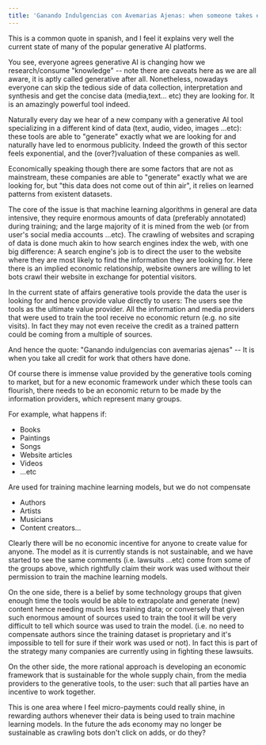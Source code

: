 ```yaml
---
title: 'Ganando Indulgencias con Avemarias Ajenas: when someone takes everyone's credit'
---
```


This is a common quote in spanish, and I feel it explains very well the current state of many of the
popular generative AI platforms.

You see, everyone agrees generative AI is changing how we research/consume "knowledge" -- note there
are caveats here as we are all aware, it is aptly called generative after all. Nonetheless, nowadays
everyone can skip the tedious side of data collection, interpretation and synthesis and get the
concise data (media,text... etc) they are looking for. It is an amazingly powerful tool indeed. 

Naturally every day we hear of a new company with a generative AI tool specializing in a different
kind of data (text, audio, video, images ...etc): these tools are able to "generate" exactly what we
are looking for and naturally have led to enormous publicity. Indeed the growth of this sector feels
exponential, and the (over?)valuation of these companies as well. 

Economically speaking though there are some factors that are not as mainstream, these companies are
able to "generate" exactly what we are looking for, but "this data does not come out of thin air", it
relies on learned patterns from existent datasets. 

The core of the issue is that machine learning algorithms in general are data intensive, they
require enormous amounts of data (preferably annotated) during training; and the large majority of
it is mined from the web (or from user's social media accounts ...etc). The crawling of websites and
scraping of data is done much akin to how search engines index the web, with one big difference:
A search engine's job is to direct the user to the website where they are most likely to find the
information they are looking for. Here there is an implied economic relationship, website owners are
willing to let bots crawl their website in exchange for potential visitors. 

In the current state of affairs generative tools provide the data the user is looking for and hence
provide value directly to users: The users see the tools as the ultimate value provider. All the
information and media providers that were used to train the tool receive no economic return (e.g. no
site visits). In fact they may not even receive the credit as a trained pattern could be coming from
a multiple of sources. 

And hence the quote: "Ganando indulgencias con avemarias ajenas" -- It is when you take all credit
for work that others have done.

Of course there is immense value provided by the generative tools coming to market, but for a new
economic framework under which these tools can flourish, there needs to be an economic return to be
made by the information providers, which represent many groups.

For example, what happens if:
* Books
* Paintings
* Songs
* Website articles
* Videos  
* ...etc

Are used for training machine learning models, but we do not compensate
* Authors
* Artists
* Musicians
* Content creators...

Clearly there will be no economic incentive for anyone to create value for anyone.
The model as it is currently stands is not sustainable, and we have started to see the same comments
(i.e. lawsuits ...etc) come from some of the groups above, which rightfully claim their work was used
without their permission to train the machine learning models.

On the one side, there is a belief by some technology groups that given enough time the tools would
be able to extrapolate and generate (new) content hence needing much less training data; or
conversely that given such enormous amount of sources used to train the tool it will be very
difficult to tell which source was used to train the model. (i.e. no need to compensate
authors since the training dataset is proprietary and it's impossible to tell for
sure if their work was used or not). In fact this is part of the strategy many companies
are currently using in fighting these lawsuits.

On the other side, the more rational approach is developing an economic framework that is
sustainable for the whole supply chain, from the media providers to the generative tools, to the
user: such that all parties have an incentive to work together.

This is one area where I feel micro-payments could really shine, in rewarding authors whenever their
data is being used to train machine learning models. In the future the ads economy may no longer be
sustainable as crawling bots don't click on adds, or do they?


